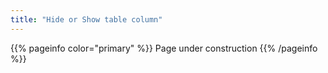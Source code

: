 ```yaml
---
title: "Hide or Show table column"
---
```

{{% pageinfo color="primary" %}}
Page under construction
{{% /pageinfo %}}

